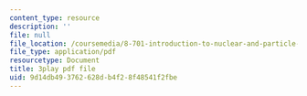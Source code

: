 ```yaml
---
content_type: resource
description: ''
file: null
file_location: /coursemedia/8-701-introduction-to-nuclear-and-particle-physics-fall-2020/9d14db493762628db4f28f48541f2fbe_jtSfWlQbmNY.pdf
file_type: application/pdf
resourcetype: Document
title: 3play pdf file
uid: 9d14db49-3762-628d-b4f2-8f48541f2fbe
---
```

